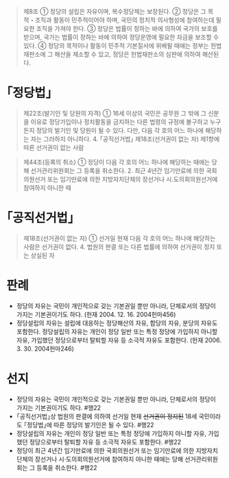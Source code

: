 > 제8조
> ① 정당의 설립은 자유이며, 복수정당제는 보장된다.
> ② 정당은 그 목적・조직과 활동이 민주적이어야 하며, 국민의 정치적 의사형성에 참여하는데 필요한 조직을 가져야 한다.
> ③ 정당은 법률이 정하는 바에 의하여 국가의 보호를 받으며, 국가는 법률이 정하는 바에 의하여 정당운영에 필요한 자금을 보조할 수 있다.
> ④ 정당의 목적이나 활동이 민주적 기본질서에 위배될 때에는 정부는 헌법재판소에 그 해산을 제소할 수 있고, 정당은 헌법재판소의 심판에 의하여 해산된다.
# ｢정당법｣
> 제22조(발기인 및 당원의 자격) 
> ① 16세 이상의 국민은 공무원 그 밖에 그 신분을 이유로 정당가입이나 정치활동을 금지하는 다른 법령의 규정에 불구하고 누구든지 정당의 발기인 및 당원이 될 수 있다. 다만, 다음 각 호의 어느 하나에 해당하는 자는 그러하지 아니하다.
	 4. ｢공직선거법｣ 제18조(선거권이 없는 자) 제1항에 따른 선거권이 없는 사람

> 제44조(등록의 취소) 
> ① 정당이 다음 각 호의 어느 하나에 해당하는 때에는 당해 선거관리위원회는 그 등록을 취소한다. 
> 	2. 최근 4년간 임기만료에 의한 국회의원선거 또는 임기만료에 의한 지방자치단체의 장선거나 시․도의회의원선거에 참여하지 아니한 때

# ｢공직선거법｣
> 제18조(선거권이 없는 자) 
> ① 선거일 현재 다음 각 호의 어느 하나에 해당하는 사람은 선거권이 없다.
	 4. 법원의 판결 또는 다른 법률에 의하여 선거권이 정지 또는 상실된 자
# 판례
- 정당의 자유는 국민이 개인적으로 갖는 기본권일 뿐만 아니라, 단체로서의 정당이 가지는 기본권이기도 하다. (헌재 2004. 12. 16. 2004헌마456)
- 정당설립의 자유는 설립에 대응하는 정당해산의 자유, 합당의 자유, 분당의 자유도 포함한다. 정당설립의 자유는 개인이 정당 일반 또는 특정 정당에 가입하지 아니할 자유, 가입했던 정당으로부터 탈퇴할 자유 등 소극적 자유도 포함한다. (헌재 2006. 3. 30. 2004헌마246)
# 선지
- 정당의 자유는 국민이 개인적으로 갖는 기본권일 뿐만 아니라, 단체로서의 정당이 가지는 기본권이기도 하다. #행22
- ｢공직선거법｣상 법원의 판결에 의하여 선거일 현재 ~~선거권이 정지된~~ 18세 국민이라도 ｢정당법｣에 따른 정당의 발기인은 될 수 있다. #행22
- 정당설립의 자유는 개인이 정당 일반 또는 특정 정당에 가입하지 아니할 자유, 가입했던 정당으로부터 탈퇴할 자유 등 소극적 자유도 포함한다. #행22
- 정당이 최근 4년간 임기만료에 의한 국회의원선거 또는 임기만료에 의한 지방자치단체의 장선거나 시·도의회의원선거에 참여하지 아니한 때에는 당해 선거관리위원회는 그 등록을 취소한다. #행22